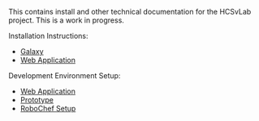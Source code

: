 This contains install and other technical documentation for the HCSvLab project. This is a work in progress.

Installation Instructions:
* [Galaxy](Galaxy.md)
* [Web Application](WebApp.md)

Development Environment Setup:
* [Web Application](WebAppDevSetup.md)
* [Prototype](PrototypeDevSetup.md)
* [RoboChef Setup](RoboChefSetup.md)
